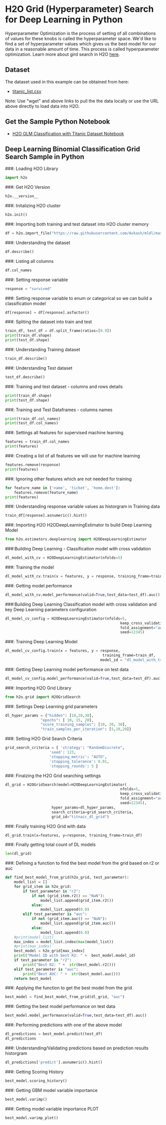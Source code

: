 # H2O Grid (Hyperparameter) Search for Deep Learning in Python #

Hyperparameter Optimization is the process of setting of all combinations of values for these knobs is called the hyperparameter space. We'd like to find a set of hyperparameter values which gives us the best model for our data in a reasonable amount of time. This process is called hyperparameter optimization. Learn more about gird search in H2O [here](http://docs.h2o.ai/h2o/latest-stable/h2o-docs/grid-search.html).

## Dataset ##
The dataset used in this example can be obtained from here:
 - [titanic_list.csv](https://raw.githubusercontent.com/Avkash/mldl/master/data/titanic_list.csv)

Note: Use "wget" and above links to pull the the data locally or use the URL above directly to load data into H2O.
  
## Get the Sample Python Notebook ##
  - [H2O GLM Classification with Titanic Dataset Notebook](https://github.com/Avkash/mldl/blob/master/notebook/h2o/H2O-GridSearch-DeepLearning-Titanic-Classification.ipynb)
  
## Deep Learning Binomial Classification Grid Search Sample in Python ##

###: Loading H2O Library
```python
import h2o
```

###: Get H2O Version
```python
h2o.__version__
```

###: Initalizing H2O cluster
```python
h2o.init()
```

###: Importing both training and test dataset into H2O cluster memory
```python
df = h2o.import_file("https://raw.githubusercontent.com/Avkash/mldl/master/data/titanic_list.csv")
```

###: Understanding the dataset
```python
df.describe()
```

###: Listing all columns
```python
df.col_names
```

###: Setting response variable
```python
response = "survived"
```

###: Setting response variable to enum or categorical so we can build a classification model
```python
df[response] = df[response].asfactor()
```

###: Spliting the dataset into train and test 
```python
train_df, test_df = df.split_frame(ratios=[0.9])
print(train_df.shape)
print(test_df.shape)
```

###: Understanding Training dataset
```python
train_df.describe()
```

###: Understanding Test dataset
```python
test_df.describe()
```

###: Training and test dataset - columns and rows details
```python
print(train_df.shape)
print(test_df.shape)
```

###: Training and Test Dataframes - columns names
```python
print(train_df.col_names)
print(test_df.col_names)
```

###: Settings all features for supervised machine learning
```python
features = train_df.col_names
print(features)
```

###: Creating a list of all features we will use for machine learning
```python
features.remove(response)
print(features)
```

###: Ignoring other features which are not needed for training
```python
for feature_name in ['name', 'ticket', 'home.dest']:
    features.remove(feature_name)
print(features)    
```

###: Understanding response variable values as historgram in Training data
```python
train_df[response].asnumeric().hist()
```

###: Importing H2O H2ODeepLearningEstimator to build Deep Learning Model
```python
from h2o.estimators.deeplearning import H2ODeepLearningEstimator
```

###:Building Deep Learning -  Classification model with cross validation
```python
dl_model_with_cv = H2ODeepLearningEstimator(nfolds=5)
```

###: Training the model
```python
dl_model_with_cv.train(x = features, y = response, training_frame=train_df)
```

###: Getting model performance
```python
dl_model_with_cv.model_performance(valid=True,test_data=test_df).auc()
```

###:Building Deep Learning Classification model with cross validation and key Deep Learning parameters configuration
```python
dl_model_cv_config = H2ODeepLearningEstimator(nfolds=5,
                                                    keep_cross_validation_predictions=True,
                                                    fold_assignment="auto",
                                                    seed=12345)
```

###: Training Deep Learning Model
```python
dl_model_cv_config.train(x = features, y = response, 
                                            training_frame=train_df, 
                                           model_id = "dl_model_with_training_and_validtion_python")
```

###: Getting Deep Learning model performance on test data
```python
dl_model_cv_config.model_performance(valid=True,test_data=test_df).auc()
```

###: Importing H2O Grid Library
```python
from h2o.grid import H2OGridSearch
```

###: Settings Deep Learning grid parameters
```python
dl_hyper_params = {"hidden": [10,20,30],
                "epochs": [ 10, 15, 20],
                "score_training_samples": [10, 20, 30],
                "train_samples_per_iteration": [5,10,20]}
```

###: Setting H2O Grid Search Criteria
```python
grid_search_criteria = { 'strategy': "RandomDiscrete", 
                    'seed': 123,
                    'stopping_metric': "AUTO", 
                    'stopping_tolerance': 0.01,
                    'stopping_rounds': 5 }
```

###: Finalzing the H2O Grid searching settings
```python
dl_grid = H2OGridSearch(model=H2ODeepLearningEstimator(
                                                    nfolds=5,
                                                    keep_cross_validation_predictions=True,
                                                    fold_assignment="auto",
                                                    seed=12345),
                     hyper_params=dl_hyper_params,
                     search_criteria=grid_search_criteria,
                     grid_id="titnaic_dl_grid")
```

###: Finally training H2O Grid with data 
```python
dl_grid.train(x=features, y=response, training_frame=train_df)
```

###: Finally getting total count of DL models
```python
len(dl_grid)
```

###: Defining a function to find the best model from the grid based on r2 or auc
```python
def find_best_model_from_grid(h2o_grid, test_parameter):    
    model_list = []
    for grid_item in h2o_grid:
        if test_parameter is "r2":
            if not (grid_item.r2() == "NaN"):
                model_list.append(grid_item.r2())
            else:
                model_list.append(0.0)            
        elif test_parameter is "auc":
            if not (grid_item.auc() == "NaN"):
                model_list.append(grid_item.auc())
            else:
                model_list.append(0.0)            
    #print(model_list)        
    max_index = model_list.index(max(model_list))
    #print(max_index)
    best_model = h2o_grid[max_index]
    print("Model ID with best R2: " +  best_model.model_id)
    if test_parameter is "r2":
        print("Best R2: " +  str(best_model.r2()))
    elif test_parameter is "auc":
        print("Best AUC: " +  str(best_model.auc()))
    return best_model
```

###: Applying the function to get the best model from the grid
```python
best_model = find_best_model_from_grid(dl_grid, "auc")
```

###: Getting the best model performance on test data
```python
best_model.model_performance(valid=True,test_data=test_df).auc()
```

###: Performing predictions with one of the above model
```python
dl_predictions = best_model.predict(test_df)
dl_predictions
```

###: Understanding/Validating predictions based on prediction results historgram
```python
dl_predictions['predict'].asnumeric().hist()
```

###: Getting Scoring History
```python
best_model.scoring_history()
```

###: Getting GBM model variable importance 
```python
best_model.varimp()
```

###: Getting model variable importance PLOT
```python
best_model.varimp_plot()
```
